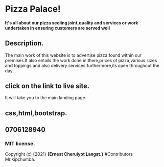 # Pizza Palace!
#### It's all about our pizza seeling joint,quality and services or work undertaken in ensuring customers are served well
## Description.
The main work of this website is to advertise pizza found within our premises.It also entails the work done in there,prices of pizza,various sizes and toppings and also delivery services.furthermore,its open throughout the day.
## click on the link to live site.
It will take you to the main landing page.
## css,html,bootstrap.
## 0706128940
### MIT license.
Copyright (c) {2021} **{Ernest Cheruiyot Langat.}**
#Contributors
Mr.kipchumba.

